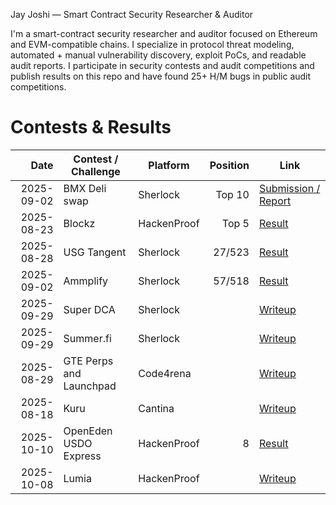 Jay Joshi — Smart Contract Security Researcher & Auditor


I'm a smart-contract security researcher and auditor focused on Ethereum and EVM-compatible chains. I specialize in protocol threat modeling, automated + manual vulnerability discovery, exploit PoCs, and readable audit reports. I participate in security contests and audit competitions and publish results on this repo and have found 25+ H/M bugs in public audit competitions.



# Contests & Results
| Date | Contest / Challenge | Platform | Position | Link | 
|---:|---|---|---:|---|
| 2025-09-02 | BMX Deli swap | Sherlock | Top 10 | [Submission / Report](https://audits.sherlock.xyz/contests/1154?filter=results) | 
| 2025-08-23 | Blockz | HackenProof | Top 5 | [Result](https://x.com/HackenProof/status/1979143500848415028) | 
| 2025-08-28 | USG Tangent | Sherlock | 27/523 | [Result](https://audits.sherlock.xyz/contests/1073?filter=results) |
| 2025-09-02 | Ammplify | Sherlock | 57/518 | [Result](https://audits.sherlock.xyz/contests/1054) |
| 2025-09-29 | Super DCA | Sherlock |  | [Writeup](#) |
| 2025-09-29 | Summer.fi | Sherlock |  | [Writeup](#) |
| 2025-08-29 | GTE Perps and Launchpad | Code4rena |  | [Writeup](#) |
| 2025-08-18 | Kuru | Cantina |  | [Writeup](#) |
| 2025-10-10 | OpenEden USDO Express | HackenProof | 8 | [Result](https://hackenproof.com/audit-programs/openeden-usdo-express-smart-contract-audit-contest?tab=hackers&page=2) |
| 2025-10-08 | Lumia  | HackenProof |  | [Writeup](#) |



